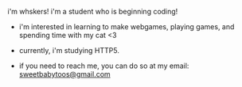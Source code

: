 i'm whskers! i'm a student who is beginning coding!
- i'm interested in learning to make webgames, playing games, and spending time with my cat <3
- currently, i'm studying HTTP5.

- if you need to reach me, you can do so at my email: sweetbabytoos@gmail.com

<!---
whskers/whskers is a ✨ special ✨ repository because its `README.md` (this file) appears on your GitHub profile.
You can click the Preview link to take a look at your changes.
--->
